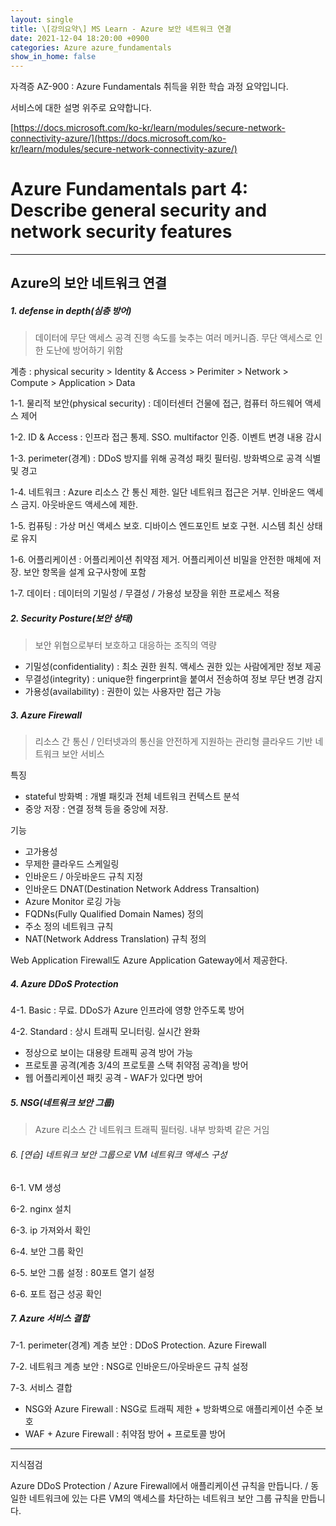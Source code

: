 ```yaml
---
layout: single
title: \[강의요약\] MS Learn - Azure 보안 네트워크 연결
date: 2021-12-04 18:20:00 +0900
categories: Azure azure_fundamentals
show_in_home: false
---
```


자격증 AZ-900 : Azure Fundamentals 취득을 위한 학습 과정 요약입니다.

서비스에 대한 설명 위주로 요약합니다.

[https://docs.microsoft.com/ko-kr/learn/modules/secure-network-connectivity-azure/](https://docs.microsoft.com/ko-kr/learn/modules/secure-network-connectivity-azure/)

# Azure Fundamentals part 4: Describe general security and network security features

---

## Azure의 보안 네트워크 연결

##### 1. defense in depth(심층 방어)

> 데이터에 무단 액세스 공격 진행 속도를 늦추는 여러 메커니즘. 무단 액세스로 인한 도난에 방어하기 위함

계층 : physical security > Identity & Access > Perimiter > Network > Compute > Application > Data

1-1. 물리적 보안(physical security) : 데이터센터 건물에 접근, 컴퓨터 하드웨어 액세스 제어

1-2. ID & Access : 인프라 접근 통제. SSO. multifactor 인증. 이벤트 변경 내용 감시

1-3. perimeter(경계) : DDoS 방지를 위해 공격성 패킷 필터링. 방화벽으로 공격 식별 및 경고

1-4. 네트워크 : Azure 리소스 간 통신 제한. 일단 네트워크 접근은 거부. 인바운드 액세스 금지. 아웃바운드 액세스에 제한.

1-5. 컴퓨팅 : 가상 머신 액세스 보호. 디바이스 엔드포인트 보호 구현. 시스템 최신 상태로 유지

1-6. 어플리케이션 : 어플리케이션 취약점 제거. 어플리케이션 비밀을 안전한 매체에 저장. 보안 항목을 설계 요구사항에 포함

1-7. 데이터 : 데이터의 기밀성 / 무결성 / 가용성 보장을 위한 프로세스 적용

##### 2. Security Posture(보안 상태)

> 보안 위협으로부터 보호하고 대응하는 조직의 역량

- 기밀성(confidentiality) : 최소 권한 원칙. 액세스 권한 있는 사람에게만 정보 제공
- 무결성(integrity) : unique한 fingerprint을 붙여서 전송하여 정보 무단 변경 감지
- 가용성(availability) : 권한이 있는 사용자만 접근 가능

##### 3. Azure Firewall

> 리소스 간 통신 / 인터넷과의 통신을 안전하게 지원하는 관리형 클라우드 기반 네트워크 보안 서비스

특징

- stateful 방화벽 : 개별 패킷과 전체 네트워크 컨텍스트 분석
- 중앙 저장 : 연결 정책 등을 중앙에 저장. 

기능

- 고가용성
- 무제한 클라우드 스케일링
- 인바운드 / 아웃바운드 규칙 지정
- 인바운드 DNAT(Destination Network Address Transaltion)
- Azure Monitor 로깅 가능
- FQDNs(Fully Qualified Domain Names) 정의
- 주소 정의 네트워크 규칙
- NAT(Network Address Translation) 규칙 정의

Web Application Firewall도 Azure Application Gateway에서 제공한다.

##### 4. Azure DDoS Protection

4-1. Basic : 무료. DDoS가 Azure 인프라에 영향 안주도록 방어

4-2. Standard : 상시 트래픽 모니터링. 실시간 완화

- 정상으로 보이는 대용량 트래픽 공격 방어 가능
- 프로토콜 공격(계층 3/4의 프로토콜 스택 취약점 공격)을 방어
- 웹 어플리케이션 패킷 공격 - WAF가 있다면 방어 

##### 5. NSG(네트워크 보안 그룹)

> Azure 리소스 간 네트워크 트래픽 필터링. 내부 방화벽 같은 거임

###### 6. [연습] 네트워크 보안 그룹으로 VM 네트워크 액세스 구성

6-1. VM 생성

6-2. nginx 설치

6-3. ip 가져와서 확인

6-4. 보안 그룹 확인

6-5. 보안 그룹 설정 : 80포트 열기 설정

6-6. 포트 접근 성공 확인

##### 7. Azure 서비스 결합

7-1. perimeter(경계) 계층 보안 : DDoS Protection. Azure Firewall

7-2. 네트워크 계층 보안 : NSG로 인바운드/아웃바운드 규칙 설정

7-3. 서비스 결합

- NSG와 Azure Firewall : NSG로 트래픽 제한 + 방화벽으로 애플리케이션 수준 보호
- WAF + Azure Firewall : 취약점 방어 + 프로토콜 방어

----

지식점검

Azure DDoS Protection / Azure Firewall에서 애플리케이션 규칙을 만듭니다. / 동일한 네트워크에 있는 다른 VM의 액세스를 차단하는 네트워크 보안 그룹 규칙을 만듭니다.

